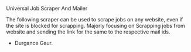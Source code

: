 Universal Job Scraper And Mailer

The following scraper can be used to scrape jobs on any website, even if the site is blocked for scrapping. Majorly focusing on Scrapping jobs from website and sending the link for the same to the respective mail ids. 

- Durgance Gaur.